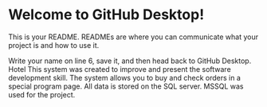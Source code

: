 # Welcome to GitHub Desktop!

This is your README. READMEs are where you can communicate what your project is and how to use it.

Write your name on line 6, save it, and then head back to GitHub Desktop.
Hotel
This system was created to improve and present the software development skill. The system allows you to buy and check orders in a special program page. All data is stored on the SQL server. MSSQL was used for the project.